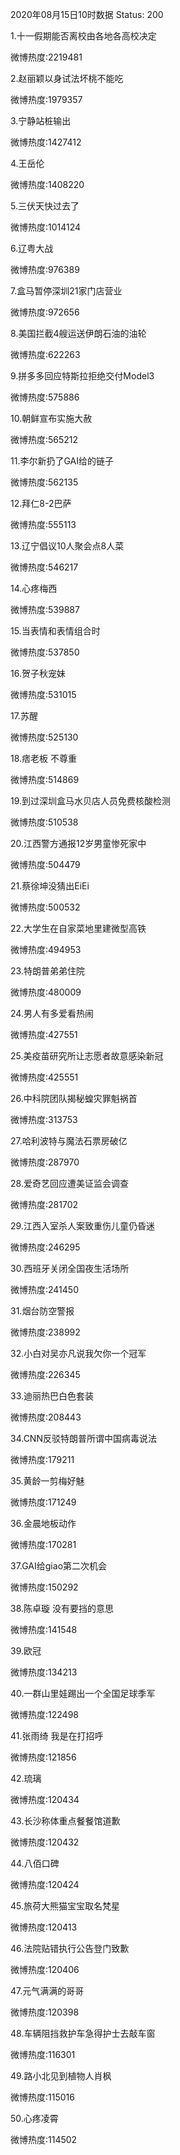 2020年08月15日10时数据
Status: 200

1.十一假期能否离校由各地各高校决定

微博热度:2219481

2.赵丽颖以身试法坏桃不能吃

微博热度:1979357

3.宁静站桩输出

微博热度:1427412

4.王岳伦

微博热度:1408220

5.三伏天快过去了

微博热度:1014124

6.辽粤大战

微博热度:976389

7.盒马暂停深圳21家门店营业

微博热度:972656

8.美国拦截4艘运送伊朗石油的油轮

微博热度:622263

9.拼多多回应特斯拉拒绝交付Model3

微博热度:575886

10.朝鲜宣布实施大赦

微博热度:565212

11.李尔新扔了GAI给的链子

微博热度:562135

12.拜仁8-2巴萨

微博热度:555113

13.辽宁倡议10人聚会点8人菜

微博热度:546217

14.心疼梅西

微博热度:539887

15.当表情和表情组合时

微博热度:537850

16.贺子秋宠妹

微博热度:531015

17.苏醒

微博热度:525130

18.痞老板 不尊重

微博热度:514869

19.到过深圳盒马水贝店人员免费核酸检测

微博热度:510538

20.江西警方通报12岁男童惨死家中

微博热度:504479

21.蔡徐坤没猜出EiEi

微博热度:500532

22.大学生在自家菜地里建微型高铁

微博热度:494953

23.特朗普弟弟住院

微博热度:480009

24.男人有多爱看热闹

微博热度:427551

25.美疫苗研究所让志愿者故意感染新冠

微博热度:425551

26.中科院团队揭秘蝗灾罪魁祸首

微博热度:313753

27.哈利波特与魔法石票房破亿

微博热度:287970

28.爱奇艺回应遭美证监会调查

微博热度:281702

29.江西入室杀人案致重伤儿童仍昏迷

微博热度:246295

30.西班牙关闭全国夜生活场所

微博热度:241450

31.烟台防空警报

微博热度:238992

32.小白对吴亦凡说我欠你一个冠军

微博热度:226345

33.迪丽热巴白色套装

微博热度:208443

34.CNN反驳特朗普所谓中国病毒说法

微博热度:179211

35.黄龄一剪梅好魅

微博热度:171249

36.金晨地板动作

微博热度:170281

37.GAI给giao第二次机会

微博热度:150292

38.陈卓璇 没有要挡的意思

微博热度:141548

39.欧冠

微博热度:134213

40.一群山里娃踢出一个全国足球季军

微博热度:122498

41.张雨绮 我是在打招呼

微博热度:121856

42.琉璃

微博热度:120434

43.长沙称体重点餐餐馆道歉

微博热度:120432

44.八佰口碑

微博热度:120424

45.旅荷大熊猫宝宝取名梵星

微博热度:120413

46.法院贴错执行公告登门致歉

微博热度:120406

47.元气满满的哥哥

微博热度:120398

48.车辆阻挡救护车急得护士去敲车窗

微博热度:116301

49.路小北见到植物人肖枫

微博热度:115016

50.心疼凌霄

微博热度:114502

